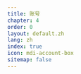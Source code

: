 ```yaml
---
title: 账号
chapter: 4
order: 0
layout: default.zh
lang: zh
index: true
icon: mdi-account-box
sitemap: false
---
```

